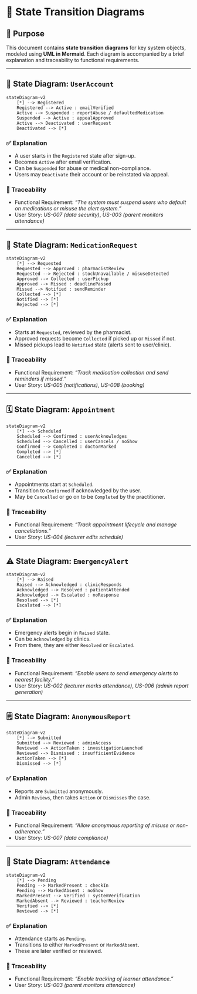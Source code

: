# 📘 State Transition Diagrams

## 🎯 Purpose
This document contains **state transition diagrams** for key system objects, modeled using **UML in Mermaid**. Each diagram is accompanied by a brief explanation and traceability to functional requirements.

---

## 🣍️ State Diagram: `UserAccount`
```mermaid
stateDiagram-v2
    [*] --> Registered
    Registered --> Active : emailVerified
    Active --> Suspended : reportAbuse / defaultedMedication
    Suspended --> Active : appealApproved
    Active --> Deactivated : userRequest
    Deactivated --> [*]
```

### ✅ Explanation
- A user starts in the `Registered` state after sign-up.
- Becomes `Active` after email verification.
- Can be `Suspended` for abuse or medical non-compliance.
- Users may `Deactivate` their account or be reinstated via appeal.

### 🔗 Traceability
- Functional Requirement: *“The system must suspend users who default on medications or misuse the alert system.”*  
- User Story: *US-007 (data security)*, *US-003 (parent monitors attendance)*

---

## 💊 State Diagram: `MedicationRequest`
```mermaid
stateDiagram-v2
    [*] --> Requested
    Requested --> Approved : pharmacistReview
    Requested --> Rejected : stockUnavailable / misuseDetected
    Approved --> Collected : userPickup
    Approved --> Missed : deadlinePassed
    Missed --> Notified : sendReminder
    Collected --> [*]
    Notified --> [*]
    Rejected --> [*]
```

### ✅ Explanation
- Starts at `Requested`, reviewed by the pharmacist.
- Approved requests become `Collected` if picked up or `Missed` if not.
- Missed pickups lead to `Notified` state (alerts sent to user/clinic).

### 🔗 Traceability
- Functional Requirement: *“Track medication collection and send reminders if missed.”*
- User Story: *US-005 (notifications)*, *US-008 (booking)*

---

## 🗓️ State Diagram: `Appointment`
```mermaid
stateDiagram-v2
    [*] --> Scheduled
    Scheduled --> Confirmed : userAcknowledges
    Scheduled --> Cancelled : userCancels / noShow
    Confirmed --> Completed : doctorMarked
    Completed --> [*]
    Cancelled --> [*]
```

### ✅ Explanation
- Appointments start at `Scheduled`.
- Transition to `Confirmed` if acknowledged by the user.
- May be `Cancelled` or go on to be `Completed` by the practitioner.

### 🔗 Traceability
- Functional Requirement: *“Track appointment lifecycle and manage cancellations.”*
- User Story: *US-004 (lecturer edits schedule)*

---

## ⚠️ State Diagram: `EmergencyAlert`
```mermaid
stateDiagram-v2
    [*] --> Raised
    Raised --> Acknowledged : clinicResponds
    Acknowledged --> Resolved : patientAttended
    Acknowledged --> Escalated : noResponse
    Resolved --> [*]
    Escalated --> [*]
```

### ✅ Explanation
- Emergency alerts begin in `Raised` state.
- Can be `Acknowledged` by clinics.
- From there, they are either `Resolved` or `Escalated`.

### 🔗 Traceability
- Functional Requirement: *“Enable users to send emergency alerts to nearest facility.”*
- User Story: *US-002 (lecturer marks attendance)*, *US-006 (admin report generation)*

---

## 🗒️ State Diagram: `AnonymousReport`
```mermaid
stateDiagram-v2
    [*] --> Submitted
    Submitted --> Reviewed : adminAccess
    Reviewed --> ActionTaken : investigationLaunched
    Reviewed --> Dismissed : insufficientEvidence
    ActionTaken --> [*]
    Dismissed --> [*]
```

### ✅ Explanation
- Reports are `Submitted` anonymously.
- Admin `Reviews`, then takes `Action` or `Dismisses` the case.

### 🔗 Traceability
- Functional Requirement: *“Allow anonymous reporting of misuse or non-adherence.”*
- User Story: *US-007 (data compliance)*

---

## 📅 State Diagram: `Attendance`
```mermaid
stateDiagram-v2
    [*] --> Pending
    Pending --> MarkedPresent : checkIn
    Pending --> MarkedAbsent : noShow
    MarkedPresent --> Verified : systemVerification
    MarkedAbsent --> Reviewed : teacherReview
    Verified --> [*]
    Reviewed --> [*]
```

### ✅ Explanation
- Attendance starts as `Pending`.
- Transitions to either `MarkedPresent` or `MarkedAbsent`.
- These are later verified or reviewed.

### 🔗 Traceability
- Functional Requirement: *“Enable tracking of learner attendance.”*
- User Story: *US-003 (parent monitors attendance)*
